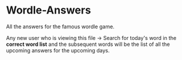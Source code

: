 # Wordle-Answers
All the answers for the famous wordle game.

Any new user who is viewing this file -> Search for today's word in the **correct word list** and the subsequent words will be the list of all the upcoming answers for the upcoming days.




